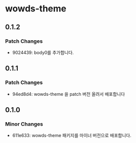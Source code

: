 # wowds-theme

## 0.1.2

### Patch Changes

- 9024439: body0를 추가합니다.

## 0.1.1

### Patch Changes

- 94ed8d4: wowds-theme 을 patch 버전 올려서 배포합니다

## 0.1.0

### Minor Changes

- 611e633: wowds-theme 패키지를 마이너 버전으로 배포합니다.
